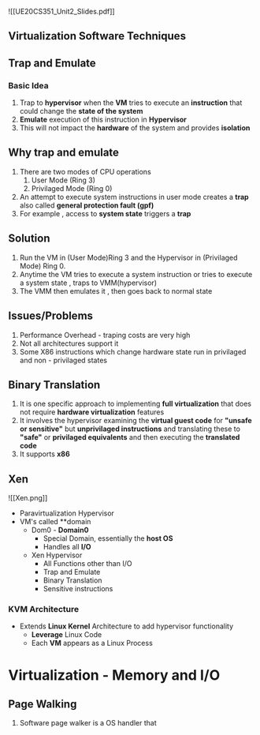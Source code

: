 ![[UE20CS351_Unit2_Slides.pdf]]
## Virtualization Software Techniques

## **Trap and Emulate**

### Basic Idea
1. Trap to **hypervisor** when the **VM** tries to execute an **instruction** that could change the **state of the system** 
2. **Emulate** execution of this instruction in **Hypervisor**
3. This will not impact the **hardware** of the system and provides **isolation**

## Why **trap and emulate**

1. There are two modes of CPU operations
	1. User Mode (Ring 3)
	2. Privilaged Mode (Ring 0)
2. An attempt to execute system instructions in user mode creates a **trap** also called **general protection fault (gpf)**
3. For example , access to **system state** triggers a **trap**

## Solution

1. Run the VM in (User Mode)Ring 3 and the Hypervisor in (Privilaged Mode) Ring 0. 
2. Anytime the VM tries to execute a system instruction or tries to execute a system state , traps to VMM(hypervisor)
3. The VMM then emulates it , then goes back to normal state

## Issues/Problems

1. Performance Overhead - traping costs are very high
2. Not all architectures support it
3. Some X86 instructions which change hardware state run in privilaged and non - privilaged states

## **Binary Translation**

1. It is one specific approach to implementing **full virtualization** that does not require **hardware virtualization** features
2. It involves the hypervisor examining the **virtual guest code** for **"unsafe or sensitive"** but **unprivilaged instructions** and translating these to **"safe"** or **privilaged equivalents** and then executing the **translated code**
3. It supports **x86**

## **Xen**
![[Xen.png]]
- Paravirtualization Hypervisor
- VM's called **domain
	- Dom0 - **Domain0**
		- Special Domain, essentially the **host OS** 
		- Handles all **I/O**
	- Xen Hypervisor
		- All Functions other than I/O
		- Trap and Emulate
		- Binary Translation
		- Sensitive instructions

### **KVM** Architecture
- Extends **Linux Kernel** Architecture to add hypervisor functionality
	- **Leverage** Linux Code
	- Each **VM** appears as a Linux Process

# Virtualization - **Memory** and **I/O**

## Page Walking

1. Software page walker is a OS handler that 